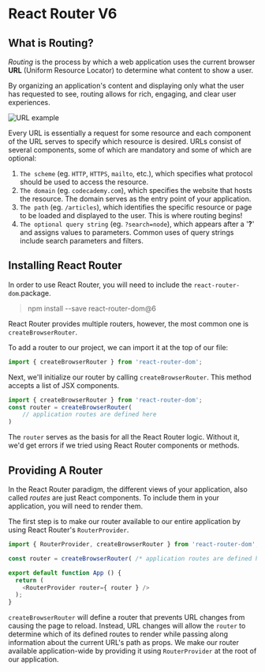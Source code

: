 # React Router V6
## What is Routing?

*Routing* is the process by which a web application uses the current browser **URL** (Uniform Resource Locator) to determine what content to show a user.

By organizing an application's content and displaying only what the user has requested to see, routing allows for rich, engaging, and clear user experiences.

![URL example](https://static-assets.codecademy.com/Courses/Learn-Node/http/url-dark.png)

Every URL is essentially a request for some resource and each component of the URL serves to specify which resource is desired. URLs consist of several components, some of which are mandatory and some of which are optional:

1. `The scheme` (eg. `HTTP`, `HTTPS`, `mailto`, etc.), which specifies what protocol should be used to access the resource.
2. `The domain` (eg. `codecademy.com`), which specifies the website that hosts the resource. The domain serves as the entry point of your application.
3. `The path` (eg. `/articles`), which identifies the specific resource or page to be loaded and displayed to the user. This is where routing begins!
4. `The optional query string` (eg. `?search=node`), which appears after a '**?**' and assigns values to parameters. Common uses of query strings include search parameters and filters.

## Installing React Router

In order to use React Router, you will need to include the `react-router-dom`.package.

> npm install --save react-router-dom@6

React Router provides multiple routers, however, the most common one is `createBrowserRouter`.

To add a router to our project, we can import it at the top of our file:

```javascript
import { createBrowserRouter } from 'react-router-dom';
```

Next, we'll initialize our router by calling `createBrowserRouter`. This method accepts a list of JSX components.

```javascript
import { createBrowserRouter } from 'react-router-dom';
const router = createBrowserRouter(
    // application routes are defined here
)
```

The `router` serves as the basis for all the React Router logic. Without it, we'd get errors if we tried using React Router components or methods.

## Providing A Router

In the React Router paradigm, the different views of your application, also called *routes* are just React components. To include them in your application, you will need to render them.

The first step is to make our router available to our entire application by using React Router's `RouterProvider`.

```javascript
import { RouterProvider, createBrowserRouter } from 'react-router-dom';

const router = createBrowserRouter( /* application routes are defined here */ );

export default function App () {
  return (
    <RouterProvider router={ router } />
  );
}
```

`createBrowserRouter` will define a router that prevents URL changes from causing the page to reload. Instead, URL changes will allow the `router` to determine which of its defined routes to render while passing along information about the current URL's path as props. We make our router available application-wide by providing it using `RouterProvider` at the root of our application.